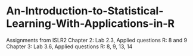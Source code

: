 # An-Introduction-to-Statistical-Learning-With-Applications-in-R
Assignments from ISLR2
Chapter 2: Lab 2.3, Applied questions R: 8 and 9 
Chapter 3: Lab 3.6, Applied questions R: 8, 9, 13, 14
